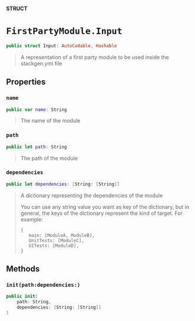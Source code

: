 **STRUCT**

# `FirstPartyModule.Input`

```swift
public struct Input: AutoCodable, Hashable
```

> A representation of a first party module to be used inside the stackgen.yml file

## Properties
### `name`

```swift
public var name: String
```

> The name of the module

### `path`

```swift
public let path: String
```

> The path of the module

### `dependencies`

```swift
public let dependencies: [String: [String]]
```

> A dictionary representing the dependencies of the module
>
> You can use any string value you want as key of the dictionary, but in general,
> the keys of the dictionary represent the kind of target. For example:
>
> ```
> {
>    main: [ModuleA, ModuleB],
>    UnitTests: [ModuleC],
>    UITests: [ModuleD],
> }
> ```

## Methods
### `init(path:dependencies:)`

```swift
public init(
    path: String,
    dependencies: [String: [String]]
)
```

